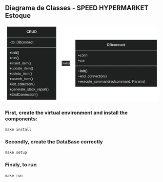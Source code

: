 ## Diagrama de Classes - SPEED HYPERMARKET Estoque

![Diagrama de Classes](assets/uml_errata.png)

### First, create the virtual environment and install the components:
```
make install
```

### Secondly, create the DataBase correctly
```
make setup
```

### Finaly, to run
```
make run
```
